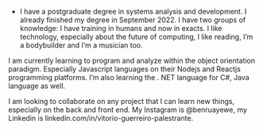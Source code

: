 - I have a postgraduate degree in systems analysis and development. I already finished my degree in September 2022.
I have two groups of knowledge: I have training in humans and now in exacts. I like technology, especially about the future of computing, I like reading, I’m a bodybuilder and I’m a musician too.

I am currently learning to program and analyze within the object orientation paradigm. Especially Javascript languages on their Nodejs and Reactjs programming platforms. I’m also learning the . NET language for C#, Java language as well.

I am looking to collaborate on any project that I can learn new things, especially on the back and front end.
My Instagram is @benruayewe, my Linkedin is linkedin.com/in/vitorio-guerreiro-palestrante.
